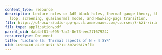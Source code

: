 ```yaml
---
content_type: resource
description: Lecture notes on AdS black holes, thermal gauge theory, the Polyakov-Susskind
  loop, screening, quasinormal modes, and Hawking-page transition.
file: https://ol-ocw-studio-app-qa.s3.amazonaws.com/courses/8-821-string-theory-fall-2008/1c9e44c6a1b94e7c371c307a93779ffb_lecture25.pdf
file_type: application/pdf
parent_uid: 4ab4ef81-e995-7ae2-8e73-eec271679242
resourcetype: Document
title: 'Lecture 25: Thermal aspects of N = 4 SYM'
uid: 1c9e44c6-a1b9-4e7c-371c-307a93779ffb
---
```


